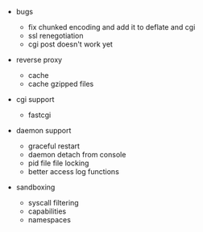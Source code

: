 
* bugs
  * fix chunked encoding and add it to deflate and cgi
  * ssl renegotiation
  * cgi post doesn't work yet

* reverse proxy
  * cache
  * cache gzipped files

* cgi support
  * fastcgi

* daemon support
  * graceful restart
  * daemon detach from console
  * pid file file locking
  * better access log functions

* sandboxing
  * syscall filtering
  * capabilities
  * namespaces

